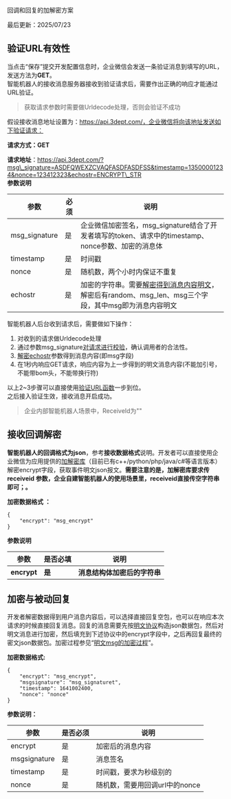 回调和回复的加解密方案

最后更新：2025/07/23

## 验证URL有效性

当点击“保存”提交开发配置信息时，企业微信会发送一条验证消息到填写的URL，发送方法为**GET**。  
智能机器人的接收消息服务器接收到验证请求后，需要作出正确的响应才能通过URL验证。

> 获取请求参数时需要做Urldecode处理，否则会验证不成功

假设接收消息地址设置为：https://api.3dept.com/，企业微信将向该地址发送如下验证请求：

**请求方式：GET**

**请求地址**：https://api.3dept.com/?msg\_signature=ASDFQWEXZCVAQFASDFASDFSS&timestamp=13500001234&nonce=123412323&echostr=ENCRYPT\_STR  
**参数说明**

| 参数 | 必须 | 说明 |
| --- | --- | --- |
| msg\_signature | 是 | 企业微信加密签名，msg\_signature结合了开发者填写的token、请求中的timestamp、nonce参数、加密的消息体 |
| timestamp | 是 | 时间戳 |
| nonce | 是 | 随机数，两个小时内保证不重复 |
| echostr | 是 | 加密的字符串。需要[解密得到消息内容明文](https://developer.work.weixin.qq.com/document/path/101033#12976/%E5%AF%86%E6%96%87%E8%A7%A3%E5%AF%86%E5%BE%97%E5%88%B0msg%E7%9A%84%E8%BF%87%E7%A8%8B)，解密后有random、msg\_len、msg三个字段，其中msg即为消息内容明文 |

智能机器人后台收到请求后，需要做如下操作：

1.  对收到的请求做Urldecode处理
2.  通过参数msg\_signature[对请求进行校验](https://developer.work.weixin.qq.com/document/path/101033#12976/%E6%B6%88%E6%81%AF%E4%BD%93%E7%AD%BE%E5%90%8D%E6%A0%A1%E9%AA%8C)，确认调用者的合法性。
3.  [解密echostr](https://developer.work.weixin.qq.com/document/path/101033#12976/%E5%AF%86%E6%96%87%E8%A7%A3%E5%AF%86%E5%BE%97%E5%88%B0msg%E7%9A%84%E8%BF%87%E7%A8%8B)参数得到消息内容(即msg字段)
4.  在1秒内响应GET请求，响应内容为上一步得到的明文消息内容(不能加引号，不能带bom头，不能带换行符)

以上2~3步骤可以直接使用[验证URL函数](https://developer.work.weixin.qq.com/document/path/101033#12976/%E9%AA%8C%E8%AF%81URL%E5%87%BD%E6%95%B0)一步到位。  
之后接入验证生效，接收消息开启成功。

> 企业内部智能机器人场景中，ReceiveId为""

## 接收回调解密

**智能机器人的回调格式为json**，参考**接收数据格式**说明。开发者可以直接使用企业微信为应用提供的[加解密库](https://developer.work.weixin.qq.com/document/path/101033#12976)（目前已有c++/python/php/java/c#等语言版本）解密encrypt字段，获取事件明文json报文。**需要注意的是，加解密库要求传 receiveid 参数，企业自建智能机器人的使用场景里，receiveid直接传空字符串即可；。**

****加密数据格式 ：****

```
{
	"encrypt": "msg_encrypt"
}
```

****参数说明****

| **参数** | **是否必填** | **说明** |
| --- | --- | --- |
| **encrypt** | **是** | **消息结构体加密后的字符串** |

## 加密与被动回复

开发者解密数据得到用户消息内容后，可以选择直接回复空包，也可以在响应本次请求的时候直接回复消息。回复的消息需要先按[明文协议](https://developer.work.weixin.qq.com/document/path/101033#59068)构造json数据包，然后对明文消息进行加密，然后填充到下述协议中的encrypt字段中，之后再回复最终的密文json数据包。加密过程参见“[明文msg的加密过程](https://developer.work.weixin.qq.com/document/path/101033#12976/%E6%98%8E%E6%96%87msg%E7%9A%84%E5%8A%A0%E5%AF%86%E8%BF%87%E7%A8%8B)”。

**加密数据格式:**

```
{
	"encrypt": "msg_encrypt",
	"msgsignature": "msg_signaturet",
	"timestamp": 1641002400,
	"nonce": "nonce"
}
```

**参数说明：**

| 参数 | 是否必须 | 说明 |
| --- | --- | --- |
| encrypt | 是 | 加密后的消息内容 |
| msgsignature | 是 | 消息签名 |
| timestamp | 是 | 时间戳，要求为秒级别的 |
| nonce | 是 | 随机数，需要用回调url中的nonce |